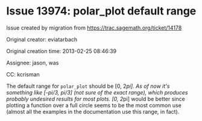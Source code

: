 # Issue 13974: polar_plot default range

Issue created by migration from https://trac.sagemath.org/ticket/14178

Original creator: eviatarbach

Original creation time: 2013-02-25 08:46:39

Assignee: jason, was

CC:  kcrisman

The default range for `polar_plot` should be [0, 2*pi]. As of now it's something like [-pi/3, pi/3] (not sure of the exact range), which produces probably undesired results for most plots. [0, 2*pi] would be better since plotting a function over a full circle seems to be the most common use (almost all the examples in the documentation use this range, in fact).
